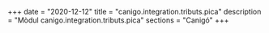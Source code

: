+++
date        = "2020-12-12"
title       = "canigo.integration.tributs.pica"
description = "Mòdul canigo.integration.tributs.pica"
sections    = "Canigó"
+++